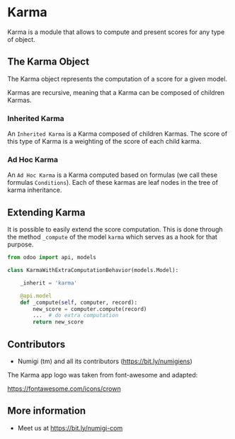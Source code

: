 # Karma

Karma is a module that allows to compute and present scores for any type of object.

## The Karma Object

The Karma object represents the computation of a score for a given model.

Karmas are recursive, meaning that a Karma can be composed of children Karmas.

### Inherited Karma

An `Inherited Karma` is a Karma composed of children Karmas.
The score of this type of Karma is a weighting of the score of each child karma.

### Ad Hoc Karma

An `Ad Hoc Karma` is a Karma computed based on formulas (we call these formulas `Conditions`).
Each of these karmas are leaf nodes in the tree of karma inheritance.

## Extending Karma

It is possible to easily extend the score computation.
This is done through the method `_compute` of the model `karma` which serves as a hook for that purpose.

```python
from odoo import api, models

class KarmaWithExtraComputationBehavior(models.Model):

    _inherit = 'karma'

    @api.model
    def _compute(self, computer, record):
        new_score = computer.compute(record)
        ...  # do extra computation
        return new_score
```

Contributors
------------
* Numigi (tm) and all its contributors (https://bit.ly/numigiens)

The Karma app logo was taken from font-awesome and adapted:

https://fontawesome.com/icons/crown

More information
----------------
* Meet us at https://bit.ly/numigi-com
